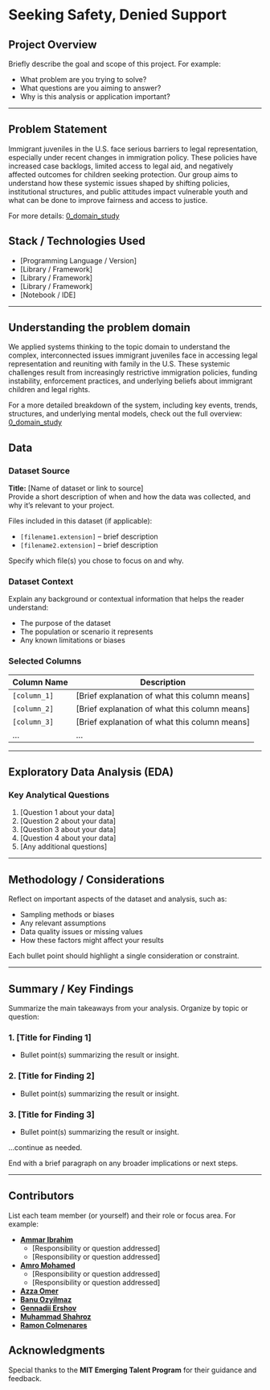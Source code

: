 # Seeking Safety, Denied Support

## Project Overview

Briefly describe the goal and scope of this project. For example:

- What problem are you trying to solve?
- What questions are you aiming to answer?
- Why is this analysis or application important?

---

## Problem Statement

Immigrant juveniles in the U.S. face serious barriers to legal
representation, especially under recent changes in immigration policy.
These policies have increased case backlogs, limited access to legal aid,
and negatively affected outcomes for children seeking protection.
Our group aims to understand how these systemic issues shaped by shifting
policies, institutional structures, and public attitudes impact vulnerable
youth and what can be done to improve fairness and access to justice.

For more details: [0_domain_study](README.md)

## Stack / Technologies Used

- [Programming Language / Version]
- [Library / Framework]
- [Library / Framework]
- [Library / Framework]
- [Notebook / IDE]

---

## Understanding the problem domain

We applied systems thinking to the topic domain to understand the complex,
interconnected issues immigrant juveniles face in accessing legal representation
and reuniting with family in the U.S.
These systemic challenges result from increasingly restrictive immigration
policies, funding instability, enforcement practices, and underlying beliefs
about immigrant children and legal rights.

For a more detailed breakdown of the system, including key events, trends,
structures, and underlying mental models, check out the full overview:
[0_domain_study](README.md)

## Data

### Dataset Source

**Title:** [Name of dataset or link to source]  
Provide a short description of when and how the data was collected, and why it’s
relevant to your project.

Files included in this dataset (if applicable):

- `[filename1.extension]` – brief description
- `[filename2.extension]` – brief description

Specify which file(s) you chose to focus on and why.

### Dataset Context

Explain any background or contextual information that helps the reader understand:

- The purpose of the dataset
- The population or scenario it represents
- Any known limitations or biases

### Selected Columns

| Column Name             | Description                                      |
|-------------------------|--------------------------------------------------|
| `[column_1]`            | [Brief explanation of what this column means]    |
| `[column_2]`            | [Brief explanation of what this column means]    |
| `[column_3]`            | [Brief explanation of what this column means]    |
| …                       | …                                                |

---

## Exploratory Data Analysis (EDA)

### Key Analytical Questions

1. [Question 1 about your data]
2. [Question 2 about your data]
3. [Question 3 about your data]
4. [Question 4 about your data]
5. [Any additional questions]

---

## Methodology / Considerations

Reflect on important aspects of the dataset and analysis, such as:

- Sampling methods or biases
- Any relevant assumptions
- Data quality issues or missing values
- How these factors might affect your results

Each bullet point should highlight a single consideration or constraint.

---

## Summary / Key Findings

Summarize the main takeaways from your analysis. Organize by topic or question:

### 1. [Title for Finding 1]

- Bullet point(s) summarizing the result or insight.

### 2. [Title for Finding 2]

- Bullet point(s) summarizing the result or insight.

### 3. [Title for Finding 3]

- Bullet point(s) summarizing the result or insight.

…continue as needed.

End with a brief paragraph on any broader implications or next steps.

---

## Contributors

List each team member (or yourself) and their role or focus area. For example:

- **[Ammar Ibrahim](https://github.com/AmmarIbrahimTech)**
  - [Responsibility or question addressed]
  - [Responsibility or question addressed]
- **[Amro Mohamed](https://github.com/Elshikh-Amro)**
  - [Responsibility or question addressed]
  - [Responsibility or question addressed]
- **[Azza Omer](https://github.com/AzzaOmer1)**
- **[Banu Ozyilmaz](https://github.com/doctorbanu)**
- **[Gennadii Ershov](https://github.com/imwaymaran)**
- **[Muhammad Shahroz](https://github.com/Shahroz657)**
- **[Ramon Colmenares](https://github.com/RamonColmenares)**

## Acknowledgments

Special thanks to the **MIT Emerging Talent Program** for their guidance and feedback.
